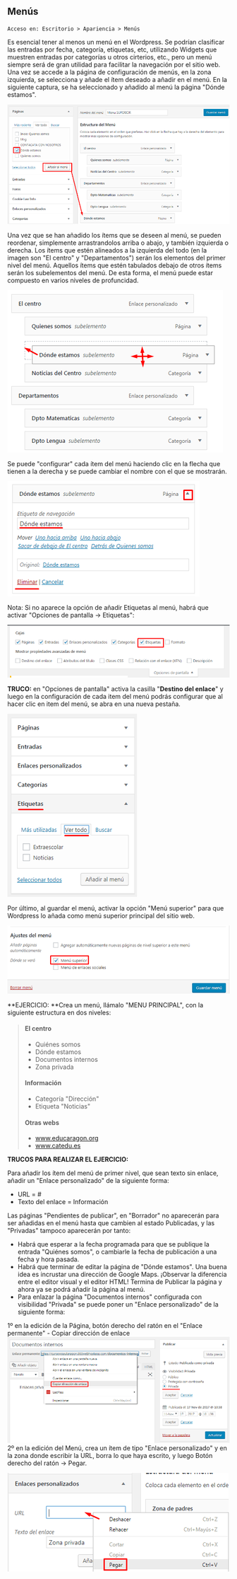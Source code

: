 ## Menús

```
Acceso en: Escritorio > Apariencia > Menús
```

Es esencial tener al menos un menú en el Wordpress. Se podrían  clasificar las entradas por fecha, categoría, etiquetas, etc, utilizando Widgets que muestren entradas por categorías u otros cirterios, etc., pero un menú siempre será de gran utilidad para facilitar la navegación por el sitio web. Una vez se accede a la página de configuración de menús, en la zona izquierda, se selecciona y añade el ítem deseado a añadir en el menú. En la siguiente captura, se ha seleccionado y añadido al menú la página "Dónde estamos".

![](/assets/crear-menu-1.png)

Una vez que se han añadido los ítems que se deseen al menú, se pueden reordenar, simplemente arrastrandolos arriba o abajo, y también izquierda o derecha. Los ítems que estén alineados a la izquierda del todo \(en la imagen son "El centro" y "Departamentos"\) serán los elementos del primer nivel del menú. Aquellos ítems que estén tabulados debajo de otros ítems serán los subelementos del menú. De esta forma, el menú puede estar compuesto en varios niveles de profuncidad.

![](/assets/crear-menu-2.png)

Se puede "configurar" cada ítem del menú haciendo clic en la flecha que tienen a la derecha y se puede cambiar el nombre con el que se mostrarán.

![](/assets/crear-menu-3.png)

Nota: Si no aparece la opción de añadir Etiquetas al menú, habrá que activar  "Opciones de pantalla -&gt; Etiquetas":

![](/assets/menu-etiquetas-1.png)

**TRUCO:** en "Opciones de pantalla" activa la casilla "**Destino del enlace**" y luego en la configuración de cada item del menú podrás configurar que al hacer clic en item del menú, se abra en una nueva pestaña.

![](/assets/menu-etiquetas-2.png)

Por último, al guardar el menú, activar la opción "Menú superior" para que Wordpress lo añada como menú superior principal del sitio web.

![](/assets/menu-guardar.png)

**EJERCICIO: **Crea un menú, llámalo "MENU PRINCIPAL", con la siguiente estructura en dos niveles:

> #### El centro
>
> * Quiénes somos
> * Dónde estamos
> * Documentos internos
> * Zona privada
>
> #### Información
>
> * Categoría "Dirección"
> * Etiqueta "Noticias"
>
> #### Otras webs
>
> * www.educaragon.org
> * www.catedu.es

**TRUCOS PARA REALIZAR EL EJERCICIO:**

Para añadir los ítem del menú de primer nivel, que sean texto sin enlace, añadir un "Enlace personalizado" de la siguiente forma:

* URL = \#
* Texto del enlace = Información

Las páginas "Pendientes de publicar", en "Borrador" no aparecerán para ser añadidas en el menú hasta que cambien al estado Publicadas, y las "Privadas" tampoco aparecerán por tanto:

* Habrá que esperar a la fecha programada para que se publique la entrada "Quiénes somos", o cambiarle la fecha de publicación a una fecha y hora pasada.
* Habrá que terminar de editar la página de "Dónde estamos". Una buena idea es incrustar una dirección de Google Maps.  ¡Observar la diferencia entre el editor visual y el editor HTML! Termina de Publicar la página y ahora ya se podrá añadir la página al menú.
* Para enlazar la página "Documentos internos" configurada con visibilidad "Privada" se puede poner un "Enlace personalizado" de la siguiente forma:

1º en la edición de la Página, botón derecho del ratón en el "Enlace permanente" - Copiar dirección de enlace![](/assets/enlace-personalizado-1.png)2º en la edición del Menú, crea un ítem de tipo "Enlace personalizado" y en la zona donde escribir la URL, borra lo que haya escrito, y luego Botón derecho del ratón -&gt; Pegar.

![](/assets/enlace-personalizado-2.png)

